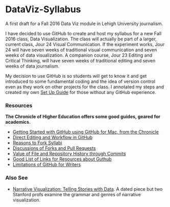 # DataViz-Syllabus
A first draft for a Fall 2016 Data Viz module in Lehigh University journalism.

I have decided to use GitHub to create and host my syllabus for a new Fall 2016 class, Data Visualization.
The class will actually be part of a larger, current class, Jour 24 Visual Communication. If the experiment works, Jour 24 will have seven weeks of traditional visual communication and seven weeks of data visualization. A companion course, Jour 23 Editing and Critical Thinking, will have seven weeks of traditional editing and seven weeks of data journalism.

My decision to use GitHub is so students will get to know it and get introduced to some fundamental coding and the idea of version control even as they work on other projects for the class. I annotated my steps and created my own [Set Up Guide](https://github.com/jacklule/DataViz-Syllabus/blob/master/GitHubSetUp.md) for those without any GitHub experience.

### Resources

<b>The Chronicle of Higher Education offers some good guides, geared for academics.</b>

- [Getting Started with GitHub using GitHub for Mac, from the Chronicle](http://chronicle.com/blogs/profhacker/getting-started-with-a-github-repository/47393)
- [Direct Editing and Workflow in GitHub](http://chronicle.com/blogs/profhacker/direct-editing-and-zen-mode-in-github/47497)
- [Reasons to Fork Syllabi](http://chronicle.com/blogs/profhacker/forking-your-syllabus/39137)
- [Discussions of Forks and Pull Requests](http://chronicle.com/blogs/profhacker/forks-and-pull-requests-in-github/47753)
- [Value of File and Repository History through Commits](http://chronicle.com/blogs/profhacker/file-and-repository-history-in-github/48047)
- [Good List of Links for Resources about Guthub](http://chronicle.com/blogs/profhacker/resources-for-learning-git-and-github/48285)
- [Limitations of GitHub for Writers](http://chronicle.com/blogs/profhacker/the-limitations-of-github-for-writers/48299)
 
### Also See
- [Narrative Visualization: Telling Stories with Data](https://www.google.com/url?sa=t&rct=j&q=&esrc=s&source=web&cd=1&cad=rja&uact=8&ved=0ahUKEwjSzaf3oMHLAhVCFT4KHUtIDBEQFggcMAA&url=http%3A%2F%2Fvis.stanford.edu%2Ffiles%2F2010-Narrative-InfoVis.pdf&usg=AFQjCNFk10XQNrt7y428tLcEm-gJ4KZ_4Q&sig2=lNSu7sqySmDE9OIeZmigAg&bvm=bv.116636494,d.cWw). A dated piece but two Stanford profs examine the grammar and genres of narrative visualization.
